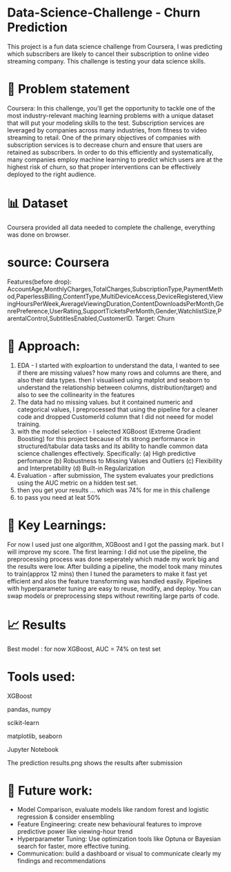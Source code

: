 # Data-Science-Challenge - Churn Prediction

This project is a fun data science challenge from Coursera, I was predicting which subscribers are likely to cancel their subscription to online video streaming company.
This challenge is testing your data science skills.

# 📌 Problem statement
Coursera: In this challenge, you'll get the opportunity to tackle one of the most industry-relevant maching learning problems with a unique dataset that will put your modeling skills to the test. Subscription services are leveraged by companies across many industries, from fitness to video streaming to retail. One of the primary objectives of companies with subscription services is to decrease churn and ensure that users are retained as subscribers. In order to do this efficiently and systematically, many companies employ machine learning to predict which users are at the highest risk of churn, so that proper interventions can be effectively deployed to the right audience.

# 📊 Dataset
Coursera provided all data needed to complete the challenge, everything was done on browser.

# source: Coursera
Features(before drop): AccountAge,MonthlyCharges,TotalCharges,SubscriptionType,PaymentMethod,PaperlessBilling,ContentType,MultiDeviceAccess,DeviceRegistered,ViewingHoursPerWeek,AverageViewingDuration,ContentDownloadsPerMonth,GenrePreference,UserRating,SupportTicketsPerMonth,Gender,WatchlistSize,ParentalControl,SubtitlesEnabled,CustomerID.
Target: Churn 

#  🧪 Approach:
1. EDA - I started with exploartion to understand the data, I wanted to see if there are missing values? how many rows and columns are there, and also their data types.
   then I visualised using matplot and seaborn to understand the relationship between columns, distribution(target) and also to see the collinearity in the features
2. The data had no missing values. but it contained numeric and categorical values, I preprocessed that using the pipeline for a cleaner code and dropped CustomerId column that I did not neeed for model training.
3. with the model selection - I selected XGBoost (Extreme Gradient Boosting) for this project because of its strong performance in structured/tabular data tasks and its ability to handle common data science challenges effectively. Specifically: (a) High predictive perfomance (b) Robustness to Missing Values and Outliers (c) Flexibility and Interpretability  (d)  Built-in Regularization
4. Evaluation - after submission, The system evaluates your predictions using the AUC metric on a hidden test set.
5. then you get your results ... which was 74% for me in this challenge
6. to pass you need at leat 50%


# 🧠 Key Learnings:
For now I used just one algorithm, XGBoost and I got the passing mark. but I will improve my score.
The first learning: I did not use the pipeline, the preprocessing process was done seperately which made my work big and the results were low.
After building a pipeline, the model took many minutes to train(approx 12 mins) then I tuned the parameters to make it fast yet efficient and alos the feature transforming was handled easily.
Pipelines with hyperparameter tuning are easy to reuse, modify, and deploy.
You can swap models or preprocessing steps without rewriting large parts of code.

# 📈 Results
Best model : for now XGBoost, 
AUC = 74% on test set

# Tools used:
XGBoost

pandas, numpy

scikit-learn

matplotlib, seaborn

Jupyter Notebook

The prediction results.png shows the results after submission

# 🚀  Future work:
- Model Comparison, evaluate models like random forest and logistic regression & consider ensembling
- Feature Engineering: create new behavioural features to improve predictive power like viewing-hour trend
- Hyperparameter Tuning: Use optimization tools like Optuna or Bayesian search for faster, more effective tuning.
- Communication: build a dashboard or visual to  communicate clearly my findings and recommendations


   



